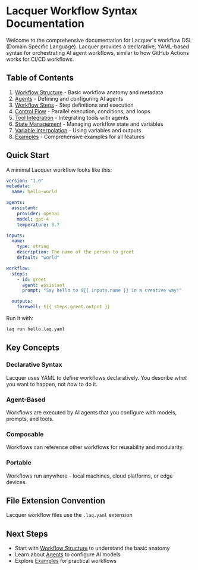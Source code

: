 # Lacquer Workflow Syntax Documentation

Welcome to the comprehensive documentation for Lacquer's workflow DSL (Domain Specific Language). Lacquer provides a declarative, YAML-based syntax for orchestrating AI agent workflows, similar to how GitHub Actions works for CI/CD workflows.

## Table of Contents

1. [Workflow Structure](./workflow-structure.md) - Basic workflow anatomy and metadata
2. [Agents](./agents.md) - Defining and configuring AI agents
3. [Workflow Steps](./workflow-steps.md) - Step definitions and execution
4. [Control Flow](./control-flow.md) - Parallel execution, conditions, and loops
5. [Tool Integration](./tools.md) - Integrating tools with agents
6. [State Management](./state-management.md) - Managing workflow state and variables
7. [Variable Interpolation](./variables.md) - Using variables and outputs
8. [Examples](./examples/) - Comprehensive examples for all features

## Quick Start

A minimal Lacquer workflow looks like this:

```yaml
version: "1.0"
metadata:
  name: hello-world

agents:
  assistant:
    provider: openai
    model: gpt-4
    temperature: 0.7

inputs:
  name:
    type: string
    description: The name of the person to greet
    default: "world"

workflow:
  steps:
    - id: greet
      agent: assistant
      prompt: "Say hello to ${{ inputs.name }} in a creative way!"

  outputs:
    farewell: ${{ steps.greet.output }}
```

Run it with:
```bash
laq run hello.laq.yaml
```

## Key Concepts

### Declarative Syntax
Lacquer uses YAML to define workflows declaratively. You describe *what* you want to happen, not *how* to do it.

### Agent-Based
Workflows are executed by AI agents that you configure with models, prompts, and tools.

### Composable
Workflows can reference other workflows for reusability and modularity.

### Portable
Workflows run anywhere - local machines, cloud platforms, or edge devices.

## File Extension Convention

Lacquer workflow files use the `.laq.yaml` extension

## Next Steps

- Start with [Workflow Structure](./workflow-structure.md) to understand the basic anatomy
- Learn about [Agents](./agents.md) to configure AI models
- Explore [Examples](./examples/) for practical workflows